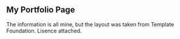 ## My Portfolio Page

The information is all mine, but the layout was taken from Template Foundation. Lisence attached.
